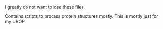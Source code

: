 I greatly do not want to lose these files.

Contains scripts to process protein structures mostly. This is mostly just for my UROP